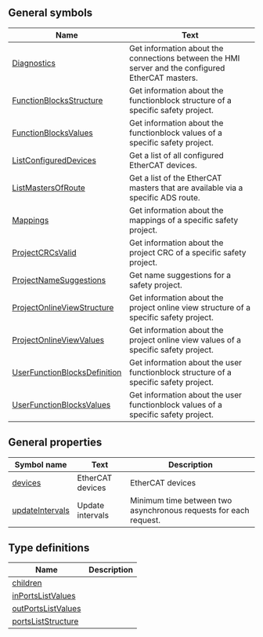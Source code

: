 ## General symbols

| Name | Text |
| ---- | ---- |
| [Diagnostics](symbols/Diagnostics.md) | Get information about the connections between the HMI server and the configured EtherCAT masters. |
| [FunctionBlocksStructure](symbols/FunctionBlocksStructure.md) | Get information about the functionblock structure of a specific safety project. |
| [FunctionBlocksValues](symbols/FunctionBlocksValues.md) | Get information about the functionblock values of a specific safety project. |
| [ListConfiguredDevices](symbols/ListConfiguredDevices.md) | Get a list of all configured EtherCAT devices. |
| [ListMastersOfRoute](symbols/ListMastersOfRoute.md) | Get a list of the EtherCAT masters that are available via a specific ADS route. |
| [Mappings](symbols/Mappings.md) | Get information about the mappings of a specific safety project. |
| [ProjectCRCsValid](symbols/ProjectCRCsValid.md) | Get information about the project CRC of a specific safety project. |
| [ProjectNameSuggestions](symbols/ProjectNameSuggestions.md) | Get name suggestions for a safety project. |
| [ProjectOnlineViewStructure](symbols/ProjectOnlineViewStructure.md) | Get information about the project online view structure of a specific safety project. |
| [ProjectOnlineViewValues](symbols/ProjectOnlineViewValues.md) | Get information about the project online view values of a specific safety project. |
| [UserFunctionBlocksDefinition](symbols/UserFunctionBlocksDefinition.md) | Get information about the user functionblock structure of a specific safety project. |
| [UserFunctionBlocksValues](symbols/UserFunctionBlocksValues.md) | Get information about the user functionblock values of a specific safety project. |

## General properties

| Symbol name | Text | Description |
| ----------- | ---- | ----------- |
| [devices](properties/devices.md) | EtherCAT devices | EtherCAT devices |
| [updateIntervals](properties/updateIntervals.md) | Update intervals | Minimum time between two asynchronous requests for each request. |

## Type definitions

| Name | Description |
| ---- | ----------- |
| [children](definitions/children.md) |  |
| [inPortsListValues](definitions/inPortsListValues.md) |  |
| [outPortsListValues](definitions/outPortsListValues.md) |  |
| [portsListStructure](definitions/portsListStructure.md) |  |

